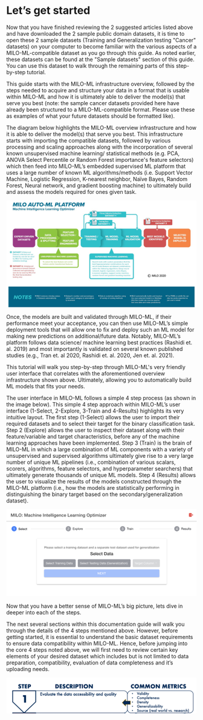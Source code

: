 # Let’s get started

Now that you have finished reviewing the 2 suggested articles listed above and have downloaded the 2 sample public domain datasets, it is time to open these 2 sample datasets (Training and Generalization testing "Cancer" datasets) on your computer to become familiar with the various aspects of a MILO-ML-compatible dataset as you go through this guide. As noted earlier, these datasets can be found at the "Sample datasets" section of this guide. You can use this dataset to walk through the remaining parts of this step-by-step tutorial.

This guide starts with the MILO-ML infrastructure overview, followed by the steps needed to acquire and structure your data in a format that is usable within MILO-ML and how it is ultimately able to deliver the model(s) that serve you best (note: the sample cancer datasets provided here have already been structured to a MILO-ML-compatible format. Please use these as examples of what your future datasets should be formatted like).

The diagram below highlights the MILO-ML overview infrastructure and how it is able to deliver the model(s) that serve you best. This infrastructure starts with importing the compatible datasets, followed by various processing and scaling approaches along with the incorporation of several known unsupervised machine learning/ statistical methods (e.g. PCA, ANOVA Select Percentile or Random Forest importance's feature selectors) which then feed into MILO-ML’s embedded supervised ML platform that uses a large number of known ML algorithms/methods (i.e. Support Vector Machine, Logistic Regression, K-nearest neighbor, Naïve Bayes, Random Forest, Neural network, and gradient boosting machine) to ultimately build and assess the models required for ones given task.

![MILO-ML Platform](./images/image1.png)

Once, the models are built and validated through MILO-ML, if their performance meet your acceptance, you can then use MILO-ML’s simple deployment tools that will allow one to fix and deploy such an ML model for making new predictions on additional/future data. Notably, MILO-ML’s platform follows data science/ machine learning best practices (Rashidi et. al. 2019) and most importantly is validated on several known published studies (e.g., Tran et. al 2020, Rashidi et. al. 2020, Jen et. al. 2021).

This tutorial will walk you step-by-step through MILO-ML's very friendly user interface that correlates with the aforementioned overview infrastructure shown above. Ultimately, allowing you to automatically build ML models that fits your needs.

The user interface in MILO-ML follows a simple 4 step process (as shown in the image below).
This simple 4 step approach within MILO-ML’s user interface (1-Select, 2-Explore, 3-Train and 4-Results) highlights its very intuitive layout. The first step (1-Select) allows the user to import their required datasets and to select their target for the binary classification task. Step 2 (Explore) allows the user to inspect their dataset along with their feature/variable and target characteristics, before any of the machine learning approaches have been implemented. Step 3 (Train) is the brain of MILO-ML in which a large combination of ML components with a variety of unsupervised and supervised algorithms ultimately give rise to a very large number of unique ML pipelines (i.e., combination of various scalars, scorers, algorithms, feature selectors, and hyperparameter searchers) that ultimately generate thousands of unique ML models. Step 4 (Results) allows the user to visualize the results of the models constructed through the MILO-ML platform (i.e., how the models are statistically performing in distinguishing the binary target based on the secondary/generalization dataset).

![Home Page](./images/home.png)

Now that you have a better sense of MILO-ML’s big picture, lets dive in deeper into each of the steps.

The next several sections within this documentation guide will walk you through the details of the 4 steps mentioned above. However, before getting started, it is essential to understand the basic dataset requirements to ensure data compatibility within MILO-ML. Hence, before jumping into the core 4 steps noted above, we will first need to review certain key elements of your desired dataset which includes but is not limited to data preparation, compatibility, evaluation of data completeness and it’s uploading needs.

![Evaluation](./images/image2.jpg)
